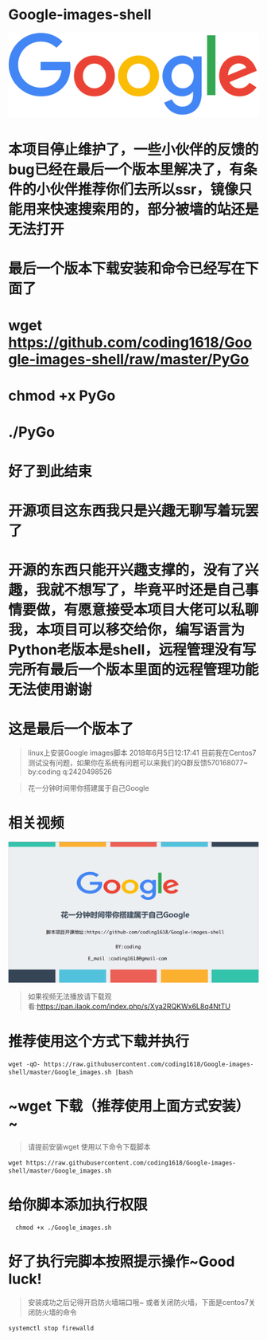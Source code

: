 # Google-images-shell
<p align="center">
  <a  href="https://wpa.qq.com/msgrd?v=3&uin=2420498526&site=qq&menu=yes" target="_blank" >
   <img alt="codin" src="./googlelogo_color_272x92dp.png" >
  </a>
</p>




# 本项目停止维护了，一些小伙伴的反馈的bug已经在最后一个版本里解决了，有条件的小伙伴推荐你们去所以ssr，镜像只能用来快速搜索用的，部分被墙的站还是无法打开

# 最后一个版本下载安装和命令已经写在下面了

# wget https://github.com/coding1618/Google-images-shell/raw/master/PyGo

# chmod +x PyGo


# ./PyGo


# 好了到此结束


# 开源项目这东西我只是兴趣无聊写着玩罢了

# 开源的东西只能开兴趣支撑的，没有了兴趣，我就不想写了，毕竟平时还是自己事情要做，有愿意接受本项目大佬可以私聊我，本项目可以移交给你，编写语言为Python老版本是shell，远程管理没有写完所有最后一个版本里面的远程管理功能无法使用谢谢

# 这是最后一个版本了




>linux上安装Google images脚本
>2018年6月5日12:17:41
>目前我在Centos7测试没有问题，如果你在系统有问题可以来我们的Q群反馈570168077~
>by:coding q:2420498526

>花一分钟时间带你搭建属于自己Google

相关视频
========
[![Watch the video](./GoogleImages-PPT.png)](https://pan.ilaok.com/index.php/s/Xya2RQKWx6L8q4N)
>如果视频无法播放请下载观看:https://pan.ilaok.com/index.php/s/Xya2RQKWx6L8q4NtTU

推荐使用这个方式下载并执行
=======================
```shell
wget -qO- https://raw.githubusercontent.com/coding1618/Google-images-shell/master/Google_images.sh |bash
```
~wget 下载（推荐使用上面方式安装）~
=========
>请提前安装wget
>使用以下命令下载脚本
```shell
wget https://raw.githubusercontent.com/coding1618/Google-images-shell/master/Google_images.sh
```

给你脚本添加执行权限
==================
```shell
  chmod +x ./Google_images.sh
```

好了执行完脚本按照提示操作~Good luck!
========================

>安装成功之后记得开启防火墙端口哦~
>或者关闭防火墙，下面是centos7关闭防火墙的命令
```shell
systemctl stop firewalld
```
